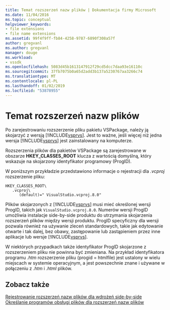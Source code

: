 ```yaml
---
title: Temat rozszerzeń nazw plików | Dokumentacja firmy Microsoft
ms.date: 11/04/2016
ms.topic: conceptual
helpviewer_keywords:
- file extensions
- file name extensions
ms.assetid: 99f4f9ff-fb84-4258-9787-6890f308a57f
author: gregvanl
ms.author: gregvanl
manager: douge
ms.workload:
- vssdk
ms.openlocfilehash: 5083d45b1613147912f29cd5dcc7daa93e16110c
ms.sourcegitcommit: 37fb7075b0a65d2add3b137a5230767aa3266c74
ms.translationtype: MT
ms.contentlocale: pl-PL
ms.lasthandoff: 01/02/2019
ms.locfileid: "53878955"
---
```

# <a name="about-file-name-extensions"></a>Temat rozszerzeń nazw plików
Po zarejestrowaniu rozszerzenie pliku pakietu VSPackage, należy ją skojarzyć z wersją [!INCLUDE[vsprvs](../code-quality/includes/vsprvs_md.md)]. Jest to ważne, jeśli więcej niż jedna wersja [!INCLUDE[vsprvs](../code-quality/includes/vsprvs_md.md)] jest zainstalowany na komputerze.  
  
 Rozszerzenia plików dla pakietów VSPackage są zarejestrowane w obszarze **HKEY_CLASSES_ROOT** klucza z wartością domyślną, który wskazuje na skojarzony identyfikator programowy (ProgID).  
  
 W poniższym przykładzie przedstawiono informacje o rejestracji dla *.vcproj* rozszerzenie pliku:  
  
```  
HKEY_CLASSES_ROOT\  
   .vcproj\  
      (default)=" VisualStudio.vcproj.8.0"   
```  
  
 Plików skojarzonych z [!INCLUDE[vsprvs](../code-quality/includes/vsprvs_md.md)] musi mieć określonej wersji ProgID, takich jak `VisualStudio.vcproj.8.0`. Numerów wersji ProgID umożliwia instalacje side-by-side produktu do utrzymania skojarzenia rozszerzeń plików między wersji produktu. ProgID specyficzny dla wersji pozwala również na używanie zleceń standardowych, takie jak edytowanie otwarte i tak dalej, bez obawy, zastępowanie lub zastąpieniem przez inne aplikacje lub wersje [!INCLUDE[vsprvs](../code-quality/includes/vsprvs_md.md)].  
  
 W niektórych przypadkach także identyfikator ProgID skojarzone z rozszerzeniem pliku nie powinna być zmieniana. Na przykład identyfikatora programu *.htm* rozszerzenie pliku (progid = htmlfile) jest ustalony w wielu miejscach w systemie operacyjnym, a jest powszechnie znane i używane w połączeniu z *.htm* i *.html* plików.  
  
## <a name="see-also"></a>Zobacz także  
 [Rejestrowanie rozszerzeń nazw plików dla wdrożeń side-by-side](../extensibility/registering-file-name-extensions-for-side-by-side-deployments.md)   
 [Określanie programów obsługi plików dla rozszerzeń nazw plików](../extensibility/specifying-file-handlers-for-file-name-extensions.md)